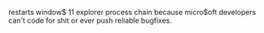 restarts window$ 11 explorer process chain because micro$oft developers can't code for shit or ever push reliable bugfixes.
